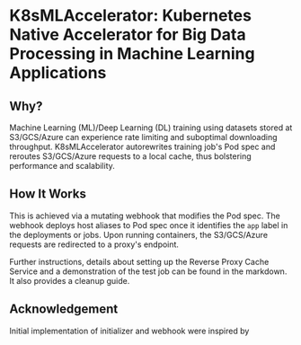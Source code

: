 # K8sMLAccelerator: Kubernetes Native Accelerator for Big Data Processing in Machine Learning Applications

## Why?

Machine Learning (ML)/Deep Learning (DL) training using datasets stored at S3/GCS/Azure can experience rate limiting and suboptimal downloading throughput. K8sMLAccelerator autorewrites training job's Pod spec and reroutes S3/GCS/Azure requests to a local cache, thus bolstering performance and scalability.

## How It Works

This is achieved via a mutating webhook that modifies the Pod spec. The webhook deploys host aliases to Pod spec once it identifies the `app` label in the deployments or jobs. Upon running containers, the S3/GCS/Azure requests are redirected to a proxy's endpoint.

Further instructions, details about setting up the Reverse Proxy Cache Service and a demonstration of the test job can be found in the markdown. It also provides a cleanup guide.

## Acknowledgement

Initial implementation of initializer and webhook were inspired by 